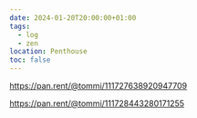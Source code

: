 ```yaml
---
date: 2024-01-20T20:00:00+01:00
tags:
  - log
  - zen
location: Penthouse
toc: false
---
```

https://pan.rent/@tommi/111727638920947709

https://pan.rent/@tommi/111728443280171255
